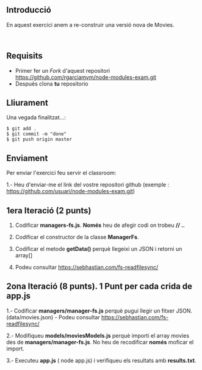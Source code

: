 ## Introducció

En aquest exercici anem a re-construir una versió nova de Movies.

<br>

## Requisits

- Primer fer un _Fork_ d'aquest repositori https://github.com/rgarciamvm/node-modules-exam.git
- Después clona __tu__ repositorio

## Lliurament

Una vegada finalitzat...:

```shell
$ git add .
$ git commit -m "done"
$ git push origin master
```
## Enviament

Per enviar l'exercici feu servir el classroom:

1.- Heu d'enviar-me el link del vostre repositori github (exemple : https://github.com/usuari/node-modules-exam.git)

## 1era Iteració (2 punts)

1. Codificar **managers-fs.js**. **Només** heu de afegir codi on trobeu **// ..**

2.  Codificar el constructor de la classe **ManagerFs**.

3.  Codificar el metode **getData()** perquè llegeixi un JSON i retorni un array[]

4. Podeu consultar https://sebhastian.com/fs-readfilesync/

## 2ona Iteració (8 punts). 1 Punt per cada crida de app.js

1.- Codificar **managers/manager-fs.js** perquè pugui llegir un fitxer JSON. (data/movies.json) - Podeu consultar https://sebhastian.com/fs-readfilesync/

2.- Modifiqueu **models/moviesModels.js** perquè importi el array movies des de **managers/manager-fs.js**. No heu de recodificar **només** moficar el import.

3.- Executeu **app.js** ( node app.js) i verifiqueu els resultats amb **results.txt**.
